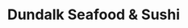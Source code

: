 ---
layout: place
title: "Dundalk Seafood & Sushi"
permalink: /maryland/dundalk/dundalk-seafood-sushi.html
stateAbbr: MD
stateName: Maryland
cityName: Dundalk
seo:
  name: "Dundalk Seafood & Sushi"
  type: Restaurant
  links: http://www.dundalksushi.com/
description: "Dundalk Seafood & Sushi serves delicious sushi in Dundalk, Maryland. Try fresh Japanese dishes for a great dining experience. Available for takeout, delivery, lunch, and dinner."
place_id: ChIJNXeWqSwByIkRDNugz1MXbmg
photos:
  - name: >-
      places/ChIJNXeWqSwByIkRDNugz1MXbmg/photos/AeeoHcKnP1RfsaGAmqeTWfGUxNU4SQ07kcUjEicv1SBQsMnCiKY2DMe6A_pB70wF8FauBaWMtZDiJzhWFNEj3MiCVCKp0bxRAp8dMVWYZZIEiiJlinyucwzlSV3yAc9tm2WCKlvjViEYVv7ZSypuhgmqOwrbukb57Upxiu4PaTEUAOS8MfjvR3lGzsn6NOqOMFUMWwbIG7_G5Jri9oVjN3lG_dwsbhpLiSVx0765PPJ6-l6Za9_Ar3Synp2CbYx64mFIYaanLNlcOmiM4V85lRO5_atWd0HYxbgQbRQELXK2m_eePhOydGbMA_N9t6Gh-DA5x6sn9m2Fr7zaJj4OHe7kwwbXk5om0kZVxUfae19EBhh9B5M0KIgBREWtQ8J-kiDYJIgjXuC_nHNgpMn4OS0BDHUTCQD1ubMikSiYYjVEQRbDhw
    widthPx: 4000
    heightPx: 2252
    authorAttributions:
      - displayName: Chris Smith
        uri: https://maps.google.com/maps/contrib/117698530267937628766
        photoUri: >-
          https://lh3.googleusercontent.com/a-/ALV-UjX2FQaXEQOKcDfpqxIlfckSjvBSzRcYGg3jZxko7hbbF4-I7xmJHA=s100-p-k-no-mo
    flagContentUri: >-
      https://www.google.com/local/imagery/report/?cb_client=maps_api_places.places_api&image_key=!1e10!2sCIHM0ogKEICAgIC-g_GYTw&hl=en-US
    googleMapsUri: >-
      https://www.google.com/maps/place//data=!3m4!1e2!3m2!1sCIHM0ogKEICAgIC-g_GYTw!2e10!4m2!3m1!1s0x89c8012ca9967735:0x686e1753cfa0db0c
  - name: >-
      places/ChIJNXeWqSwByIkRDNugz1MXbmg/photos/AeeoHcLyEUyAdLfe0qyQJIW8_Z04lL2ARhgACAiULW_Smw69jMDzBvbKkE-1OyIHMv-5sWXqKUC03yOVtDE6H_icc6iKC5jZvnu1_HgRGMPOWxbLW5clvAgKlxINRr1ICOjGXtMVeRNi4kpa-a6IRc4MwL07pV498qrNYFidc1DwHhagdnE6FFrCbIDPuluIUsXbzjVcq1C0sNYVfjK7DGZoH2W59gzSoS0VjiI_LAGPtIS7JENnwVjeAy7pNXS6NccVcY0-5CubVeqvhdUFZWGTtCcs-ytGb_Wl0CI8-9Z-4PcVCQ
    widthPx: 3024
    heightPx: 4032
    authorAttributions:
      - displayName: Dundalk sushi and hibachi
        uri: https://maps.google.com/maps/contrib/103551376824785435184
        photoUri: >-
          https://lh3.googleusercontent.com/a/ACg8ocKsLiZJCHqM7UlkG95Vg5L_-0Y3GJoyWEHh7EOZ2UXwqV-VyA=s100-p-k-no-mo
    flagContentUri: >-
      https://www.google.com/local/imagery/report/?cb_client=maps_api_places.places_api&image_key=!1e10!2sAF1QipMjP1E6o6EJ1xqr7lPamjTB3k4EgvKM7vpSAZD9&hl=en-US
    googleMapsUri: >-
      https://www.google.com/maps/place//data=!3m4!1e2!3m2!1sAF1QipMjP1E6o6EJ1xqr7lPamjTB3k4EgvKM7vpSAZD9!2e10!4m2!3m1!1s0x89c8012ca9967735:0x686e1753cfa0db0c
  - name: >-
      places/ChIJNXeWqSwByIkRDNugz1MXbmg/photos/AeeoHcL7f2gPJjpFDxHFt9DU4yXaUkTqCJQXwGK6yfCFKxjjxl51sr7EVIrUrYJNaVJV2al_NsekxgVniKjNpCJZ4xMUdhdqo2T6ci28a5u79p4ZzDHgkxA1oXWXyxuoQEYuT9T3wu06BmS5ARNV1IJK4GsS3kL8BUwzjKBYGihBbTsPcRKHotNHJxZpUm2ktZx2L9z_oSiu8HYBrfw4Rp9-O5h_l7e2M5A8qaAX-_fzeojZf9m0aE4VAJO4gin0Ip64YPLAHXCQVJUmMKbx-JdInc_A0slnvzUKdIOGgoJgY92AwA
    widthPx: 4032
    heightPx: 3024
    authorAttributions:
      - displayName: Dundalk sushi and hibachi
        uri: https://maps.google.com/maps/contrib/103551376824785435184
        photoUri: >-
          https://lh3.googleusercontent.com/a/ACg8ocKsLiZJCHqM7UlkG95Vg5L_-0Y3GJoyWEHh7EOZ2UXwqV-VyA=s100-p-k-no-mo
    flagContentUri: >-
      https://www.google.com/local/imagery/report/?cb_client=maps_api_places.places_api&image_key=!1e10!2sAF1QipPrPMvwvrzrtDcBp9BKaV8ayiEiaKLEVSxRy-1i&hl=en-US
    googleMapsUri: >-
      https://www.google.com/maps/place//data=!3m4!1e2!3m2!1sAF1QipPrPMvwvrzrtDcBp9BKaV8ayiEiaKLEVSxRy-1i!2e10!4m2!3m1!1s0x89c8012ca9967735:0x686e1753cfa0db0c
  - name: >-
      places/ChIJNXeWqSwByIkRDNugz1MXbmg/photos/AeeoHcJ6wTtlQWMSgl0K4fQunw9T45nShm-ERyM4WXpJ_9lmF5-kLmxvTb75Jnsdb3zMvGU7T-SGYEvKo-ZcXH75AyqVjsI4mRSizCyQWYRbCIr_ntCEoDQMgFxol5fsrJnew5OwrYgMvjcXyLgxZQ7MohKFLce-k08gTnO1rvcmbMWEGKblkEvapw7H0p04yJHk7tj_hQ_LTAFZO88SjbWGk-aStIh1tRPGhMNZJLU1oQMMTq9BDfzppdjbhBo8ScFDwzro5QosMTWvb7V7XRnPkEr40voTh8AjAkmfY_0xd9eaHFF02BUiJA4qcL4hAXVupVCA_XetQPAaHLPC6HX3wfKOlnuQWy1x9SmBvxcZ4ytm8PKR-XEnViZTENgMLre0Cc8KLA_jSAtJuYrxYWR_BtMiS-KJ-8DG5xkuxPlC48s1Aemv
    widthPx: 3000
    heightPx: 4000
    authorAttributions:
      - displayName: Tymbre Martin
        uri: https://maps.google.com/maps/contrib/115153801297280044516
        photoUri: >-
          https://lh3.googleusercontent.com/a-/ALV-UjWvLH7VDr9S-bj_8o6Tp_ARNZIL8ROO25T_6Dq-RebFtR0fc3UN=s100-p-k-no-mo
    flagContentUri: >-
      https://www.google.com/local/imagery/report/?cb_client=maps_api_places.places_api&image_key=!1e10!2sCIHM0ogKEICAgIC3zeD3kgE&hl=en-US
    googleMapsUri: >-
      https://www.google.com/maps/place//data=!3m4!1e2!3m2!1sCIHM0ogKEICAgIC3zeD3kgE!2e10!4m2!3m1!1s0x89c8012ca9967735:0x686e1753cfa0db0c
  - name: >-
      places/ChIJNXeWqSwByIkRDNugz1MXbmg/photos/AeeoHcKrfGVr_FVfoxvUWS03iJMhBe64UPlzlw7sw00P3XNmbwMu0SfyGzoXjahEBHqIkOBqkgV8vkqNsviAr142jF4hUv6XBirozi15w0EFMhe5p5vOjXI409km1tWFd032wxoWMhlTTvzSv37Y-tAIER4GQFcN7pxfRxoSWGBAvxlJcjSYGR4KC0_O91oRUprcD6wEeGipjtngmKKwgr7w2eQYCFuI0QbJEvRkqKUXVCTm9_YYDQ6TyhcJCTvYjAjUxvoG1QaWwvIC4-yDlMce6ifP-vY6zHlmH_IbVO4GOplna6pZH7oucnuWJCSLmfh8mr1a2xS7XFHUenb7V1zEMqMhUJMwybW5OBFk2EXPqSEYbt3IHyuxMW0UtVMNKjW4DZatVUbYl4riKnGndxDP0Xs1I_r-kOqcrMj7Yux_YK_87A
    widthPx: 3024
    heightPx: 3024
    authorAttributions:
      - displayName: jessica jiang
        uri: https://maps.google.com/maps/contrib/118076551615388543365
        photoUri: >-
          https://lh3.googleusercontent.com/a-/ALV-UjW4D89zS6dxCfjb-byq8y6obPxzNMS5w2uiMCYR0UYiUx8M-_g=s100-p-k-no-mo
    flagContentUri: >-
      https://www.google.com/local/imagery/report/?cb_client=maps_api_places.places_api&image_key=!1e10!2sCIHM0ogKEICAgID9_8DnBg&hl=en-US
    googleMapsUri: >-
      https://www.google.com/maps/place//data=!3m4!1e2!3m2!1sCIHM0ogKEICAgID9_8DnBg!2e10!4m2!3m1!1s0x89c8012ca9967735:0x686e1753cfa0db0c
  - name: >-
      places/ChIJNXeWqSwByIkRDNugz1MXbmg/photos/AeeoHcJqLfo_JvmtwdUcyt7NY16S7-SIbiW-2ao6fgF-TME8nyhEK_21v9goZWAhHE5R3ImR5NJCGB8wDgkWyaBHkbWb_Jf3yvTqXke7cwIk8vSH67GF7ab0zq_oFykR8nG93B5le7rcDW7oeuDFicGldL0Pkze_scTrisjXOfKkoxrJKZEB5Ir-XTkF-lvvsz4d8nnFUvPUdwzXyzUeq9QC47lG5srDbZ4zW695yaxBKRrJYSInsIHjVh6vd9eUtRjfD5ZW7LkvNce_ufnVJA4XKKKrP0KtrakZU5e05eXjEvJQeAUDPeiWFHFKScPn5NJDbkpoFrBeMoXB2MDlWoRIaXpzhytQzortNYtadCecQumjwrolVCx787ZyHeIaPS2risCLF4n2HwI0v1mFrM_Hl_VZYOgZdzOjzySjhmh2JTQz1ltq
    widthPx: 3024
    heightPx: 4032
    authorAttributions:
      - displayName: Mayan Tiger
        uri: https://maps.google.com/maps/contrib/102435931108220906339
        photoUri: >-
          https://lh3.googleusercontent.com/a-/ALV-UjVceEG2hIA3IZ6fzNzGbrvy1Vgrymx2C-d6XP_-TluoxqadD4M=s100-p-k-no-mo
    flagContentUri: >-
      https://www.google.com/local/imagery/report/?cb_client=maps_api_places.places_api&image_key=!1e10!2sCIHM0ogKEICAgIDzsPuf4wE&hl=en-US
    googleMapsUri: >-
      https://www.google.com/maps/place//data=!3m4!1e2!3m2!1sCIHM0ogKEICAgIDzsPuf4wE!2e10!4m2!3m1!1s0x89c8012ca9967735:0x686e1753cfa0db0c
  - name: >-
      places/ChIJNXeWqSwByIkRDNugz1MXbmg/photos/AeeoHcJ-JmK2D1VXU8l_fzfUqYCEWttzEigeDhdABDrWFoqpTVq7sgrSvn7SXpZBXeDGJrnMP4Fc_JZA_JXWD2NzulZx3VGfqLG6zpKp7nNPwA4yrU_yynaqLLrf-xlX6GFPag8tM9saTaAFbX9DO962z_C0QkemGIs76YF6Q_phx1iv6P2G71Q__Axc2DEpECP7aCY0xF1UHktiRcBye-CEk40eFRLzsKTTZ4N4ABkNAECVSa0HPPgaol3mHV9Q54l23JfvrRfhewF9fpB3P8B_ZfsCgPMQCbTt_RTismRmV9OYY3Rp0V2N-PSMzb417KsbuxF4cZsnOZPr465UloV9KAdvEecLi9jN-6iVUkkvWCcOM6OsE52HPCknCwhhM7dPhjxpbIuwzUQyeyYX3zcgi1nHi5bKr6Drng8yroVYvxGa1A
    widthPx: 4032
    heightPx: 3024
    authorAttributions:
      - displayName: Jonathan Wilson
        uri: https://maps.google.com/maps/contrib/112522986668600976569
        photoUri: >-
          https://lh3.googleusercontent.com/a-/ALV-UjUg4AmTx_Sy49066lw0DGdYKn2I-H4sg3cXzaXhAxCSgyPnNG74=s100-p-k-no-mo
    flagContentUri: >-
      https://www.google.com/local/imagery/report/?cb_client=maps_api_places.places_api&image_key=!1e10!2sCIHM0ogKEICAgIDBxu7PYA&hl=en-US
    googleMapsUri: >-
      https://www.google.com/maps/place//data=!3m4!1e2!3m2!1sCIHM0ogKEICAgIDBxu7PYA!2e10!4m2!3m1!1s0x89c8012ca9967735:0x686e1753cfa0db0c
  - name: >-
      places/ChIJNXeWqSwByIkRDNugz1MXbmg/photos/AeeoHcKxGke6xst1mfuBIUgT_Sb-lO9U1-x1AD8fH8MVk52prNPo4nr35TlcwkAs_lLqueuxT2xYvm59Qc8SnaxHZp9FcS8tpX2QpKpcp42Q5i30YSghCZ41M8K7WrIF5RrbBgx7XnyrJs1rEf6CCpeSje0xeVuwC8ZEVJTZBSTE6PviizDGo93FZ2tXktVxKRvxj2K2qwj7BJwjHQZ6reSmBewvoX7kvDB953LypGjSeCeldP6Dabaf57JTao8NJSyOuBjCOfdsDJyzony9_5eL55Rf_Tzpd51g_DLTC2nOXh0XqFDNoGQmUTJ1J6N7UMWsxP0Y1pA58spxaoutpK-PuBf-Rwr5JyS76HS1EFy4iGHoiJQMcTn8cT87TBQ8jy58I4ZqfXMYcAl7u9k-zlZbnrKqtDNiftG4Sp_Gpe_l8e-sqzxr
    widthPx: 3024
    heightPx: 4032
    authorAttributions:
      - displayName: Renting Yang
        uri: https://maps.google.com/maps/contrib/108279907908365127043
        photoUri: >-
          https://lh3.googleusercontent.com/a/ACg8ocKZnZLnALSPnKdIvkm6pHuZgD_FvJZh0Vtc3AZSVtIjMdkVEw=s100-p-k-no-mo
    flagContentUri: >-
      https://www.google.com/local/imagery/report/?cb_client=maps_api_places.places_api&image_key=!1e10!2sCIHM0ogKEICAgIC-_8_ttQE&hl=en-US
    googleMapsUri: >-
      https://www.google.com/maps/place//data=!3m4!1e2!3m2!1sCIHM0ogKEICAgIC-_8_ttQE!2e10!4m2!3m1!1s0x89c8012ca9967735:0x686e1753cfa0db0c
  - name: >-
      places/ChIJNXeWqSwByIkRDNugz1MXbmg/photos/AeeoHcLb4rtvDWlINXbHR8EFIeucJbcdu0-Bsq9Ewu5SoluzvaQJTbqO9CwronzY6849yow6vE23DVtM4I-uG767sT_PRha8Npb7miN9T9-aUu-YilLTUsFVNFbzOtob2_022ZW4SQSI9oE4R2PJMsrTGlQ2BnHXySotkD29qXL6QKoR1ZFLLsUCSeBWUPabUbHN48a4lZmjyz4ut51_Gay_WQxYMW8oC8J2-7pF8XkmtCPuAPUjIiIhVJjmCoZDXP4HiLSLBPtnTtFrJ0wio3xKcavZBf06PgShxBu2oFK09b8-P0G_Zr2wsUc1DIbFAkhPtUA7WbOYLSq8Yco9-U0ALwkxqXMazWXL7PmyfKlTS_FFmEc6KSpqoEBbzyAC2hSo40z1hsOyWaWkPe8-SjwRwNdpMNvg5VAIuzPrwfkPpSKNx6s
    widthPx: 3024
    heightPx: 4032
    authorAttributions:
      - displayName: Renting Yang
        uri: https://maps.google.com/maps/contrib/108279907908365127043
        photoUri: >-
          https://lh3.googleusercontent.com/a/ACg8ocKZnZLnALSPnKdIvkm6pHuZgD_FvJZh0Vtc3AZSVtIjMdkVEw=s100-p-k-no-mo
    flagContentUri: >-
      https://www.google.com/local/imagery/report/?cb_client=maps_api_places.places_api&image_key=!1e10!2sCIHM0ogKEICAgIC-_--brQE&hl=en-US
    googleMapsUri: >-
      https://www.google.com/maps/place//data=!3m4!1e2!3m2!1sCIHM0ogKEICAgIC-_--brQE!2e10!4m2!3m1!1s0x89c8012ca9967735:0x686e1753cfa0db0c
  - name: >-
      places/ChIJNXeWqSwByIkRDNugz1MXbmg/photos/AeeoHcIE5ndDlK-1bXjmrebPJ6zS28CZ-s_f9cMsnVC7ILYxh1Fbi-x2XmgPEjE3reM1_2iO6mBVmFTvt-HRvFs9vMl9fyj4iUAbgKSntIi1DBDEgGDsdOwm0OijBp7FZRRkE8i0tWpSIsga56fLJe56gTWrKaKS4gOUIwC0bfHJUKjE-NpbVq9AT4RuMVlWJqXqVmlAlB1AbhUaUbCVQTJJ9zrL2nzUunq4p6TXbf8gsmSzGc4__akfwAjqlHoj9oVgz7KKmcHqQESP8i_jtUNFZTbPboc2uLosF922pTC2vwmW6oarKvkG08A2F9sC2tsRKPqxbuebYOyNfZ5Ci2ZzplbK3Jzad-P-9ShmA32sDaii2ufTnPeTN2wv95FekFUEFduboegg-pfHz4r4-3NAXrb4cBzSKeXsZ3UwwtA6vn0dCDQ
    widthPx: 3024
    heightPx: 4032
    authorAttributions:
      - displayName: Renting Yang
        uri: https://maps.google.com/maps/contrib/108279907908365127043
        photoUri: >-
          https://lh3.googleusercontent.com/a/ACg8ocKZnZLnALSPnKdIvkm6pHuZgD_FvJZh0Vtc3AZSVtIjMdkVEw=s100-p-k-no-mo
    flagContentUri: >-
      https://www.google.com/local/imagery/report/?cb_client=maps_api_places.places_api&image_key=!1e10!2sCIHM0ogKEICAgIC-_5_YlwE&hl=en-US
    googleMapsUri: >-
      https://www.google.com/maps/place//data=!3m4!1e2!3m2!1sCIHM0ogKEICAgIC-_5_YlwE!2e10!4m2!3m1!1s0x89c8012ca9967735:0x686e1753cfa0db0c
address: 2031 Merritt Ave, Dundalk, MD 21222, USA
street: 2031 Merritt Ave
city: Dundalk
state: MD
zip: '21222'
country: USA
neighborhood: null
latitude: '39.260303'
longitude: '-76.510887'
accessibility_options:
  wheelchairAccessibleParking: true
  wheelchairAccessibleEntrance: true
  wheelchairAccessibleRestroom: true
  wheelchairAccessibleSeating: true
business_status: OPERATIONAL
name: Dundalk Seafood & Sushi
google_maps_links:
  directionsUri: >-
    https://www.google.com/maps/dir//''/data=!4m7!4m6!1m1!4e2!1m2!1m1!1s0x89c8012ca9967735:0x686e1753cfa0db0c!3e0
  placeUri: https://maps.google.com/?cid=7524977676115827468
  writeAReviewUri: >-
    https://www.google.com/maps/place//data=!4m3!3m2!1s0x89c8012ca9967735:0x686e1753cfa0db0c!12e1
  reviewsUri: >-
    https://www.google.com/maps/place//data=!4m4!3m3!1s0x89c8012ca9967735:0x686e1753cfa0db0c!9m1!1b1
  photosUri: >-
    https://www.google.com/maps/place//data=!4m3!3m2!1s0x89c8012ca9967735:0x686e1753cfa0db0c!10e5
primary_type: Japanese Restaurant
opening_hours:
  regular: null
  current: null
secondary_opening_hours:
  regular:
    weekdayDescriptions: null
    type: null
  current:
    weekdayDescriptions: null
    type: null
phone: (410) 928-8568
price_level: PRICE_LEVEL_MODERATE
price_range: $10 &ndash; $20
rating: '4.5'
rating_count: 0
website: http://www.dundalksushi.com/
reviews:
  - name: >-
      places/ChIJNXeWqSwByIkRDNugz1MXbmg/reviews/ChZDSUhNMG9nS0VJQ0FnSURod1pMeU9REAE
    relativePublishTimeDescription: 4 months ago
    rating: 5
    text:
      text: >-
        Update 11/24: We just celebrated a birthday here! Very welcoming
        environment! Amazing food!!!


        Original review: We got a little more than we needed but it was
        delicious! We took the food out but it looks like a really nice place to
        sit down and eat too.
      languageCode: en
    originalText:
      text: >-
        Update 11/24: We just celebrated a birthday here! Very welcoming
        environment! Amazing food!!!


        Original review: We got a little more than we needed but it was
        delicious! We took the food out but it looks like a really nice place to
        sit down and eat too.
      languageCode: en
    authorAttribution:
      displayName: David Rader
      uri: https://www.google.com/maps/contrib/111810005116208578438/reviews
      photoUri: >-
        https://lh3.googleusercontent.com/a-/ALV-UjVdKAs12MaKS_SfRUoVZ8d9IAuJatMERgSKzpHw0jHYmhCrAdKZ=s128-c0x00000000-cc-rp-mo-ba5
    publishTime: '2024-11-26T18:22:15.137465Z'
    flagContentUri: >-
      https://www.google.com/local/review/rap/report?postId=ChZDSUhNMG9nS0VJQ0FnSURod1pMeU9REAE&d=17924085&t=1
    googleMapsUri: >-
      https://www.google.com/maps/reviews/data=!4m6!14m5!1m4!2m3!1sChZDSUhNMG9nS0VJQ0FnSURod1pMeU9REAE!2m1!1s0x89c8012ca9967735:0x686e1753cfa0db0c
  - name: >-
      places/ChIJNXeWqSwByIkRDNugz1MXbmg/reviews/ChZDSUhNMG9nS0VJQ0FnSUQ3eHRUWFRnEAE
    relativePublishTimeDescription: 7 months ago
    rating: 5
    text:
      text: >-
        Visiting my parents from Delaware, I wanted some sushi. This is right
        down the street from my parent’s house. The prices are amazing here. I
        got 4 rolls, one specialty roll, fried rice and two spicy Mayo for less
        than $50. Can’t beat those prices. And it was delicious! So good! Will
        make sure I grab some every visit.
      languageCode: en
    originalText:
      text: >-
        Visiting my parents from Delaware, I wanted some sushi. This is right
        down the street from my parent’s house. The prices are amazing here. I
        got 4 rolls, one specialty roll, fried rice and two spicy Mayo for less
        than $50. Can’t beat those prices. And it was delicious! So good! Will
        make sure I grab some every visit.
      languageCode: en
    authorAttribution:
      displayName: Kris Greene
      uri: https://www.google.com/maps/contrib/111296957427315289042/reviews
      photoUri: >-
        https://lh3.googleusercontent.com/a-/ALV-UjVIC9LZOr4l-W4s1NA3jLstFE4R3g0X2wU5n8-GwyS9_DPcqniPYQ=s128-c0x00000000-cc-rp-mo-ba4
    publishTime: '2024-08-23T21:16:58.916707Z'
    flagContentUri: >-
      https://www.google.com/local/review/rap/report?postId=ChZDSUhNMG9nS0VJQ0FnSUQ3eHRUWFRnEAE&d=17924085&t=1
    googleMapsUri: >-
      https://www.google.com/maps/reviews/data=!4m6!14m5!1m4!2m3!1sChZDSUhNMG9nS0VJQ0FnSUQ3eHRUWFRnEAE!2m1!1s0x89c8012ca9967735:0x686e1753cfa0db0c
  - name: >-
      places/ChIJNXeWqSwByIkRDNugz1MXbmg/reviews/ChZDSUhNMG9nS0VJQ0FnTUNJdWVId1l3EAE
    relativePublishTimeDescription: a week ago
    rating: 5
    text:
      text: >-
        This is down right the best place i have everrrr eaten at. The food was
        amazing. So we order once a week now. Everything  I had was soooooo damn
        good. I HIGHLY RECOMMEND......
      languageCode: en
    originalText:
      text: >-
        This is down right the best place i have everrrr eaten at. The food was
        amazing. So we order once a week now. Everything  I had was soooooo damn
        good. I HIGHLY RECOMMEND......
      languageCode: en
    authorAttribution:
      displayName: melissa hanon
      uri: https://www.google.com/maps/contrib/115055993711851828746/reviews
      photoUri: >-
        https://lh3.googleusercontent.com/a/ACg8ocK9npRW3C68tHncAcoYk1uYtlnU6ELZwU9qKZLBMCIbiGmQeQ=s128-c0x00000000-cc-rp-mo-ba3
    publishTime: '2025-04-03T09:37:07.169778Z'
    flagContentUri: >-
      https://www.google.com/local/review/rap/report?postId=ChZDSUhNMG9nS0VJQ0FnTUNJdWVId1l3EAE&d=17924085&t=1
    googleMapsUri: >-
      https://www.google.com/maps/reviews/data=!4m6!14m5!1m4!2m3!1sChZDSUhNMG9nS0VJQ0FnTUNJdWVId1l3EAE!2m1!1s0x89c8012ca9967735:0x686e1753cfa0db0c
  - name: >-
      places/ChIJNXeWqSwByIkRDNugz1MXbmg/reviews/ChdDSUhNMG9nS0VJQ0FnSUNfOFpQbS13RRAB
    relativePublishTimeDescription: 2 months ago
    rating: 5
    text:
      text: >-
        This has quickly become one of our go-to spots!


        My husband loves sushi, but they have options for us who like sushi but
        aren't as excited about it. I really enjoy their hibachi options - I
        usually get the hibachi chicken + fried rice. It comes with a bowl of
        soup and a salad with ginger dressing as well. My husband usually gets
        the 3 roll combo. You get so much food for the price, so we end up with
        leftovers!


        We haven't eaten in since we live so close to do carryout, but the folks
        who run this place are always so nice.
      languageCode: en
    originalText:
      text: >-
        This has quickly become one of our go-to spots!


        My husband loves sushi, but they have options for us who like sushi but
        aren't as excited about it. I really enjoy their hibachi options - I
        usually get the hibachi chicken + fried rice. It comes with a bowl of
        soup and a salad with ginger dressing as well. My husband usually gets
        the 3 roll combo. You get so much food for the price, so we end up with
        leftovers!


        We haven't eaten in since we live so close to do carryout, but the folks
        who run this place are always so nice.
      languageCode: en
    authorAttribution:
      displayName: Jeanette Davis
      uri: https://www.google.com/maps/contrib/100626261501467235560/reviews
      photoUri: >-
        https://lh3.googleusercontent.com/a-/ALV-UjUNU5YWa4YnVKVWQ78KFzstBR3sNYLrJmpPFQnZtMc-dgPI9MM=s128-c0x00000000-cc-rp-mo-ba3
    publishTime: '2025-01-17T03:58:23.413368Z'
    flagContentUri: >-
      https://www.google.com/local/review/rap/report?postId=ChdDSUhNMG9nS0VJQ0FnSUNfOFpQbS13RRAB&d=17924085&t=1
    googleMapsUri: >-
      https://www.google.com/maps/reviews/data=!4m6!14m5!1m4!2m3!1sChdDSUhNMG9nS0VJQ0FnSUNfOFpQbS13RRAB!2m1!1s0x89c8012ca9967735:0x686e1753cfa0db0c
  - name: >-
      places/ChIJNXeWqSwByIkRDNugz1MXbmg/reviews/ChdDSUhNMG9nS0VJQ0FnSUR6c1B1Znd3RRAB
    relativePublishTimeDescription: 10 months ago
    rating: 5
    text:
      text: >-
        Quiet little restaurant with wonderful food and service. Amazing prices
        and the biggest sushi I've ever seen in my life. The miso soup is
        outstanding, definitely going to come back again soon. 10/10 absolutely
        love this place
      languageCode: en
    originalText:
      text: >-
        Quiet little restaurant with wonderful food and service. Amazing prices
        and the biggest sushi I've ever seen in my life. The miso soup is
        outstanding, definitely going to come back again soon. 10/10 absolutely
        love this place
      languageCode: en
    authorAttribution:
      displayName: Mayan Tiger
      uri: https://www.google.com/maps/contrib/102435931108220906339/reviews
      photoUri: >-
        https://lh3.googleusercontent.com/a-/ALV-UjVceEG2hIA3IZ6fzNzGbrvy1Vgrymx2C-d6XP_-TluoxqadD4M=s128-c0x00000000-cc-rp-mo
    publishTime: '2024-06-07T01:19:44.926504Z'
    flagContentUri: >-
      https://www.google.com/local/review/rap/report?postId=ChdDSUhNMG9nS0VJQ0FnSUR6c1B1Znd3RRAB&d=17924085&t=1
    googleMapsUri: >-
      https://www.google.com/maps/reviews/data=!4m6!14m5!1m4!2m3!1sChdDSUhNMG9nS0VJQ0FnSUR6c1B1Znd3RRAB!2m1!1s0x89c8012ca9967735:0x686e1753cfa0db0c
parking_options:
  freeParkingLot: true
  freeStreetParking: true
payment_options:
  acceptsCreditCards: true
  acceptsDebitCards: true
  acceptsCashOnly: false
  acceptsNfc: true
allow_dogs: null
curbside_pickup: false
delivery: true
dine_in: true
good_for_children: true
good_for_groups: null
good_for_sports: true
live_music: true
menu_for_children: false
outdoor_seating: false
reservable: true
restroom: true
serves_beer: false
serves_breakfast: null
serves_brunch: null
serves_cocktails: false
serves_coffee: false
serves_dinner: true
serves_dessert: true
serves_lunch: true
serves_vegetarian_food: true
serves_wine: false
takeout: true
update_category: essentials
summary: null

---